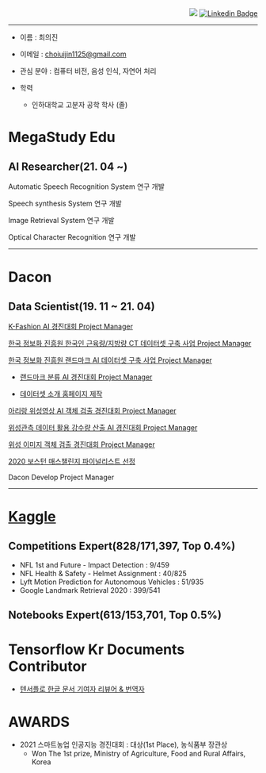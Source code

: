   <div align=right>
  <a href="https://github.com/Choiuijin1125/choiuijin1125"><img src="https://hits.seeyoufarm.com/api/count/incr/badge.svg?url=https%3A%2F%2Fgithub.com%2FChoiuijin1125%2Fchoiuijin1125&count_bg=%2379C83D&title_bg=%23555555&icon=&icon_color=%23E7E7E7&title=hits&edge_flat=false"/></a>
  <a href="https://www.linkedin.com/in/journey1125/"><img src="https://img.shields.io/badge/-LinkedIn-blue?style=flat-square&amp;logo=Linkedin&amp;logoColor=white&amp;link=https://www.linkedin.com/in/journey1125/" alt="Linkedin Badge"></a>
  </div>

------------------
- 이름 : 최의진

- 이메일 : choiuijin1125@gmail.com

- 관심 분야 : 컴퓨터 비전, 음성 인식, 자연어 처리
- 학력

  - 인하대학교 고분자 공학 학사 (졸)

# MegaStudy Edu

  ## AI Researcher(21. 04 ~) 
   Automatic Speech Recognition System 연구 개발
   
   Speech synthesis System 연구 개발
   
   Image Retrieval System 연구 개발
   
   Optical Character Recognition 연구 개발
   
------------------

# Dacon

  ## Data Scientist(19. 11 ~ 21. 04) 
  
   [K-Fashion AI 경진대회 Project Manager](https://dacon.io/competitions/official/235672/overview/)
   
   [한국 정보화 진흥원 한국인 근육량/지방량 CT 데이터셋 구축 사업 Project Manager](https://aihub.or.kr/)
   
   [한국 정보화 진흥원 랜드마크 AI 데이터셋 구축 사업 Project Manager](https://aihub.or.kr/aidata/8009)
   
   * [랜드마크 분류 AI 경진대회 Project Manager](https://dacon.io/competitions/official/235585/overview/)
      
   * [데이터셋 소개 홈페이지 제작](http://15.165.113.21:8080/)
          
   [아리랑 위성영상 AI 객체 검출 경진대회 Project Manager](https://dacon.io/competitions/official/235644/overview/) 
   
   [위성관측 데이터 활용 강수량 산출 AI 경진대회 Project Manager](https://dacon.io/competitions/official/235591/overview/)
   
   [위성 이미지 객체 검출 경진대회 Project Manager](https://dacon.io/competitions/official/235492/overview/)
   
   [2020 보스턴 매스챌린지 파이널리스트 선정](https://www.ftoday.co.kr/news/articleView.html?idxno=202498)

   Dacon Develop Project Manager
       
  ------------------
  
  # [Kaggle](https://www.kaggle.com/jinssaa) 
  ## Competitions Expert(828/171,397, Top 0.4%) 
  - NFL 1st and Future - Impact Detection : 9/459
  - NFL Health & Safety - Helmet Assignment : 40/825
  - Lyft Motion Prediction for Autonomous Vehicles : 51/935
  - Google Landmark Retrieval 2020 : 399/541
  
  ## Notebooks Expert(613/153,701, Top 0.5%)
  
  # Tensorflow Kr Documents Contributor
  
  - [텐서플로 한글 문서 기여자 리뷰어 & 번역자](https://github.com/tensorflow/docs-l10n/blob/master/site/ko/REVIEWERS)
 

  # AWARDS
  - 2021 스마트농업 인공지능 경진대회 : 대상(1st Place), 농식품부 장관상
    * Won The 1st prize, Ministry of Agriculture, Food and Rural Affairs, Korea

<!--   - 2021 훈민정음 한국어 음성인식 인공지능 경진대회 : 우수상(2nd Place), NIA 한국지능정보사회진흥원 원장상
    * Won The 2nd prize, Director of National Information Society Agency, Korea -->
<!--
**Choiuijin1125/choiuijin1125** is a ✨ _special_ ✨ repository because its `README.md` (this file) appears on your GitHub profile.

Here are some ideas to get you started:

- 🔭 I’m currently working on ...
- 🌱 I’m currently learning ...
- 👯 I’m looking to collaborate on ...
- 🤔 I’m looking for help with ...
- 💬 Ask me about ...
- 📫 How to reach me: ...
- 😄 Pronouns: ...
- ⚡ Fun fact: ...
-->
